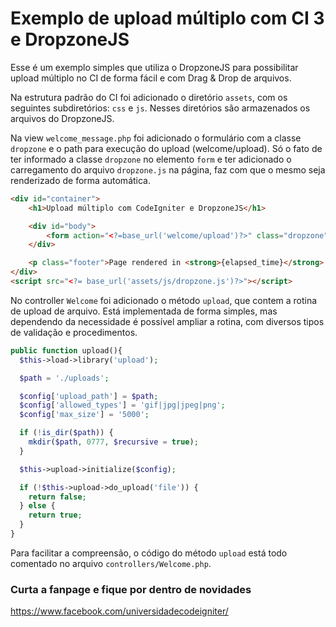 # Exemplo de upload múltiplo com CI 3 e DropzoneJS

Esse é um exemplo simples que utiliza o DropzoneJS para possibilitar upload múltiplo no CI de forma fácil e com Drag & Drop de arquivos.

Na estrutura padrão do CI foi adicionado o diretório `assets`, com os seguintes subdiretórios: `css` e `js`. Nesses diretórios são armazenados os arquivos do DropzoneJS.

Na view `welcome_message.php` foi adicionado o formulário com a classe `dropzone` e o path para execução do upload (welcome/upload). Só o fato de ter informado a classe `dropzone` no elemento `form` e ter adicionado o carregamento do arquivo `dropzone.js` na página, faz com que o mesmo seja renderizado de forma automática.

```html
<div id="container">
	<h1>Upload múltiplo com CodeIgniter e DropzoneJS</h1>

	<div id="body">
		<form action="<?=base_url('welcome/upload')?>" class="dropzone" id="myAwesomeDropzone" enctype="multipart/form-data"></form>
	</div>

	<p class="footer">Page rendered in <strong>{elapsed_time}</strong> seconds. <?php echo  (ENVIRONMENT === 'development') ?  'CodeIgniter Version <strong>' . CI_VERSION . '</strong>' : '' ?></p>
</div>
<script src="<?= base_url('assets/js/dropzone.js')?>"></script>
```

No controller `Welcome` foi adicionado o método `upload`, que contem a rotina de upload de arquivo. Está implementada de forma simples, mas dependendo da necessidade é possível ampliar a rotina, com diversos tipos de validação e procedimentos.

```php
public function upload(){
  $this->load->library('upload');

  $path = './uploads';

  $config['upload_path'] = $path;
  $config['allowed_types'] = 'gif|jpg|jpeg|png';
  $config['max_size'] = '5000';

  if (!is_dir($path)) {
    mkdir($path, 0777, $recursive = true);
  }

  $this->upload->initialize($config);

  if (!$this->upload->do_upload('file')) {
    return false;
  } else {
    return true;
  }
}
```

Para facilitar a compreensão, o código do método `upload` está todo comentado no arquivo `controllers/Welcome.php`.

### Curta a fanpage e fique por dentro de novidades

https://www.facebook.com/universidadecodeigniter/

